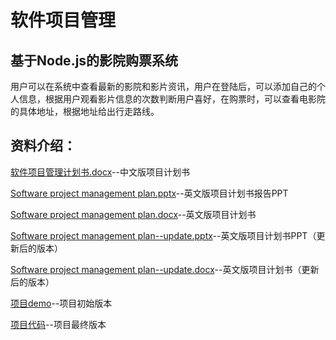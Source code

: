 # 软件项目管理
## 基于Node.js的影院购票系统
用户可以在系统中查看最新的影院和影片资讯，用户在登陆后，可以添加自己的个人信息，根据用户观看影片信息的次数判断用户喜好，在购票时，可以查看电影院的具体地址，根据地址给出行走路线。

## 资料介绍：

[软件项目管理计划书.docx](https://github.com/Aoki-wwj/Software-Project-Management-/blob/main/%E8%BD%AF%E4%BB%B6%E9%A1%B9%E7%9B%AE%E7%AE%A1%E7%90%86%E8%AE%A1%E5%88%92%E4%B9%A6.docx)--中文版项目计划书

[Software project management plan.pptx](https://github.com/Aoki-wwj/Software-Project-Management-/blob/main/Software%20project%20management%20plan.pptx)--英文版项目计划书报告PPT

[Software project management plan.docx](https://github.com/Aoki-wwj/Software-Project-Management-/blob/main/Software%20project%20management%20plan.docx)--英文版项目计划书

[Software project management plan--update.pptx](https://github.com/Aoki-wwj/Software-Project-Management-/blob/main/Software%20project%20management%20plan--update.pptx)--英文版项目计划书PPT（更新后的版本）

[Software project management plan--update.docx](https://github.com/Aoki-wwj/Software-Project-Management-/blob/main/Software%20project%20management%20plan--update.docx)--英文版项目计划书（更新后的版本）

[项目demo](https://github.com/Aoki-wwj/Software-Project-Management-/tree/main/movie-Demo)--项目初始版本

[项目代码](https://github.com/Aoki-wwj/Software-Project-Management-/tree/main/movie)--项目最终版本
